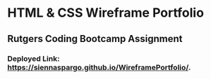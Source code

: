 # HTML & CSS Wireframe Portfolio
## Rutgers Coding Bootcamp Assignment


### Deployed Link: https://siennaspargo.github.io/WireframePortfolio/.
